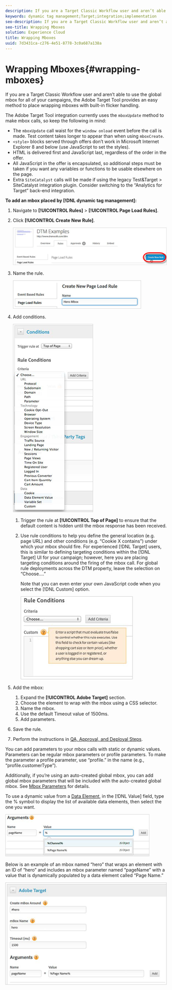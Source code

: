 ```yaml
---
description: If you are a Target Classic Workflow user and aren’t able to use the global mbox for all of your campaigns, the Adobe Target Tool provides an easy method to place wrapping mboxes with built-in flicker handling.
keywords: dynamic tag management;Target;integration;implementation
seo-description: If you are a Target Classic Workflow user and aren’t able to use the global mbox for all of your campaigns, the Adobe Target Tool provides an easy method to place wrapping mboxes with built-in flicker handling.
seo-title: Wrapping Mboxes
solution: Experience Cloud
title: Wrapping Mboxes
uuid: 7d3431ca-c276-4e51-8778-3c0a687a138a
---
```


# Wrapping Mboxes{#wrapping-mboxes}

If you are a Target Classic Workflow user and aren’t able to use the global mbox for all of your campaigns, the Adobe Target Tool provides an easy method to place wrapping mboxes with built-in flicker handling.

The Adobe Target Tool integration currently uses the `mboxUpdate` method to make mbox calls, so keep the following in mind:

* The `mboxUpdate` call waist for the `window onload` event before the call is made. Test content takes longer to appear than when using `mboxCreate`. 
* `<style>` blocks served through offers don’t work in Microsoft Internet Explorer 8 and below (use JavaScript to set the styles). 
* HTML is delivered first and JavaScript last, regardless of the order in the offer. 
* All JavaScript in the offer is encapsulated, so additional steps must be taken if you want any variables or functions to be usable elsewhere on the page. 
* Extra `SiteCatalyst` calls will be made if using the legacy Test&Target > SiteCatalyst integration plugin. Consider switching to the “Analytics for Target” back-end integration.

**To add an mbox placed by [!DNL dynamic tag management]:**

1. Navigate to **[!UICONTROL Rules]** > **[!UICONTROL Page Load Rules]**. 
1. Click **[!UICONTROL Create New Rule]**.

   ![](assets/create_rule.png)

1. Name the rule.

   ![](assets/name_rule.png)

1. Add conditions.

   ![](assets/rule_conditions.png)

    1. Trigger the rule at **[!UICONTROL Top of Page]** to ensure that the default content is hidden until the mbox response has been received. 
    1. Use rule conditions to help you define the general location (e.g. page URL) and other conditions (e.g. “Cookie X contains”) under which your mbox should fire. For experienced [!DNL Target] users, this is similar to defining targeting conditions within the [!DNL Target] UI for your campaign; however, here you are placing targeting conditions around the firing of the mbox call. For global rule deployments across the DTM property, leave the selection on “Choose….”

       Note that you can even enter your own JavaScript code when you select the [!DNL Custom] option.

       ![](assets/custom_dialog.png)

1. Add the mbox:

    1. Expand the **[!UICONTROL Adobe Target]** section. 
    1. Choose the element to wrap with the mbox using a CSS selector. 
    1. Name the mbox. 
    1. Use the default Timeout value of 1500ms. 
    1. Add parameters.

1. Save the rule. 
1. Perform the instructions in [QA, Approval, and Deployal Steps](../../../qa-approval-deployal-steps/qa-approval-deployal-steps.md#concept-8e4631e9f3c440edac488139576849ba).

You can add parameters to your mbox calls with static or dynamic values. Parameters can be regular mbox parameters or profile parameters. To make the parameter a profile parameter, use “profile.” in the name (e.g., “profile.customerType”).

Additionally, if you’re using an auto-created global mbox, you can add global mbox parameters that will be included with the auto-created global mbox. See [Mbox Parameters](../../../adobe-target-tool/configure-target-tool/mboxes/mbox-parameters.md#concept-8c18a1c19df145f5ba2aee522c377faa) for details.

To use a dynamic value from a [Data Element](../../../adobe-target-tool/configure-target-tool/data-elements/data-elements.md#concept-13e03aed47b145e99d3754c3283e2051), in the [!DNL Value] field, type the % symbol to display the list of available data elements, then select the one you want.

![](assets/data_elements_value.png)

Below is an example of an mbox named “hero” that wraps an element with an ID of “hero” and includes an mbox parameter named “pageName” with a value that is dynamically populated by a data element called “Page Name.”

![](assets/mbox.png)
